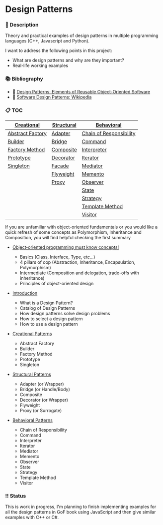 # Design Patterns

### :pushpin: Description

Theory and practical examples of design patterns in multiple programming languages (C++, Javascript and Python).

I want to address the following points in this project:
* What are design patterns and why are they important?
* Real-life working examples

### :books: Bibliography

* :closed_book: [Design Patterns: Elements of Reusable Object-Oriented Software](https://www.amazon.com/Design-Patterns-Elements-Reusable-Object-Oriented/dp/0201633612)
* :closed_book: [Software Design Patterns: Wikipedia](https://en.wikipedia.org/wiki/Software_design_pattern)

### :clipboard: TOC

| [Creational](./creational/creational-patterns.md) | [Structural](./structural/structural-patterns.md) | [Behavioral](./structural/behavioral-patterns) |
|------------------	|------------	|------------	|
| [Abstract Factory](./creational/abstract-factory/abstract-factory.md) | [Adapter](./structural/adapter/adapter.md) | [Chain of Responsibility](./behavioral/chain-of-responsibility/chain-of-responsibility.md) |
| [Builder](./creational/builder/builder.md) | [Bridge](./structural/bridge/bridge.md) | [Command](./behavioral/command/command.md) |
| [Factory Method](./creational/factory-method/factory-method.md) | [Composite](./structural/composite/composite.md) | [Interpreter](./behavioral/interpreter/interpreter.md) |
| [Prototype](./creational/prototype/prototype.md) | [Decorator](./structural/decorator/decorator.md) | [Iterator](./behavioral/iterator/iterator.md) |
| [Singleton](./creational/singleton/singleton.md) | [Facade](./structural/facade/facade.md) | [Mediator](./behavioral/mediator/mediator.md) |
| | [Flyweight](./structural/flyweight/flyweight.md) | [Memento](./behavioral/memento/memento.md) |
| | [Proxy](./structural/proxy/proxy.md) | [Observer]() |
| | | [State]() |
| | | [Strategy]() |
| | | [Template Method]() |
| | | [Visitor]() |

If you are unfamiliar with object-oriented fundamentals or
you would like a quick refresh of some concepts as Polymorphism, Inheritance
and Composition, you will find helpful checking the first summary

* [Object-oriented programming must know concepts!](./oop-fundamentals/README.md)
    * Basics (Class, Interface, Type, etc...)
    * 4 pillars of oop (Abstraction, Inheritance, Encapsulation, Polymorphism)
    * Intermediate (Composition and delegation, trade-offs with inheritance)
    * Principles of object-oriented design

* [Introduction](./introduction.md)
    * What is a Design Pattern?
    * Catalog of Design Patterns
    * How design patterns solve design problems
    * How to select a design pattern
    * How to use a design pattern
    

* [Creational Patterns](./creational/creational-patterns.md)
	* Abstract Factory
	* Builder
	* Factory Method
	* Prototype
	* Singleton
	
* [Structural Patterns](./structural/structural-patterns.md)
    * Adapter (or Wrapper)
    * Bridge  (or Handle/Body)
	* Composite
    * Decorator (or Wrapper)
    * Flyweight
    * Proxy (or Surrogate)

* [Behavioral Patterns](./behavioral/behavioral-patterns.md)
    * Chain of Responsibility
    * Command
    * Interpreter
    * Iterator
    * Mediator
    * Memento
    * Observer
    * State
    * Strategy
    * Template Method
    * Visitor

### :bangbang: Status

This is work in progress, I'm planning to finish implementing
examples for all the design patterns in GoF book using JavaScript and then give similar examples with C++ or C#. 